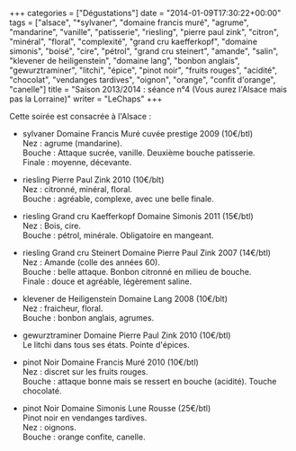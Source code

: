 +++
categories = ["Dégustations"]
date = "2014-01-09T17:30:22+00:00"
tags = ["alsace", "*sylvaner", "domaine francis muré", "agrume", "mandarine", "vanille", "patisserie", "riesling", "pierre paul zink", "citron", "minéral", "floral", "complexité", "grand cru kaefferkopf", "domaine simonis", "boisé", "cire", "pétrol", "grand cru steinert", "amande", "salin", "klevener de heiligenstein", "domaine lang", "bonbon anglais", "gewurztraminer", "litchi", "épice", "pinot noir", "fruits rouges", "acidité", "chocolat", "vendanges tardives", "oignon", "orange", "confit d'orange", "canelle"]
title = "Saison 2013/2014 : séance n°4 (Vous aurez l'Alsace mais pas la Lorraine)"
writer = "LeChaps"
+++

Cette soirée est consacrée à l'Alsace :

* sylvaner Domaine Francis Muré cuvée prestige 2009 (10€/btl)  
Nez : agrume (mandarine).  
Bouche : Attaque sucrée, vanille. Deuxième bouche patisserie.  
Finale : moyenne, décevante.  

* riesling Pierre Paul Zink 2010 (10€/blt) <i class="fa fa-plus-circle"></i>  
Nez : citronné, minéral, floral.  
Bouche : agréable, complexe, avec une belle finale.

* riesling Grand cru Kaefferkopf Domaine Simonis 2011 (15€/btl)  
Nez : Bois, cire.  
Bouche : pétrol, minérale. Obligatoire en mangeant.

* riesling Grand cru Steinert Domaine Pierre Paul Zink 2007 (14€/btl) <i class="fa fa-plus-circle"></i>  
Nez : Amande (colle des années 60).  
Bouche : belle attaque. Bonbon citronné en milieu de bouche.  
Finale : douce et agréable, légèrement saline.

* klevener de Heiligenstein Domaine Lang 2008 (10€/blt)  
Nez : fraicheur, floral.  
Bouche : bonbon anglais, agrumes.

* gewurztraminer Domaine Pierre Paul Zink 2010 (10€/btl) <i class="fa fa-plus-circle"></i>  
Le litchi dans tous ses états. Pointe d'épices.

* pinot Noir Domaine Francis Muré 2010 (10€/btl)  
Nez : discret sur les fruits rouges.  
Bouche : attaque bonne mais se ressert en bouche (acidité). Touche chocolaté.

* pinot Noir Domaine Simonis Lune Rousse  (25€/btl)  
Pinot noir en vendanges tardives.  
Nez : oignons.  
Bouche : orange confite, canelle.
